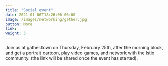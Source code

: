 ```yaml
---
title: "Social event"
date: 2021-01-06T18:26:06-06:00
image: /images/networking/gather.jpg
button: More
link: 
weight: 3
---
```


Join us at gather.town on Thursday, February 25th, after the morning block, and get a portrait cartoon, play video games, and network with the Istio community. (the link will be shared once the event has started).